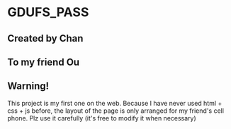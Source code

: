 # GDUFS_PASS
## Created by Chan
## To my friend Ou
**Warning!**
-------------------------------------
This project is my first one on the web. Because I have never used html + css + js before, the layout of the page is only arranged for my friend's cell phone. Plz use it carefully (it's free to modify it when necessary)
